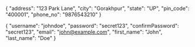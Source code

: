 {
  "address": "123 Park Lane",
  "city": "Gorakhpur",
  "state": "UP",
  "pin_code": "400001",
  "phone_no": "9876543210"
}

{
  "username": "johndoe",
  "password": "secret123",
  "confirmPassword": "secret123",
  "email": "john@example.com",
  "first_name": "John",
  "last_name": "Doe"
}
